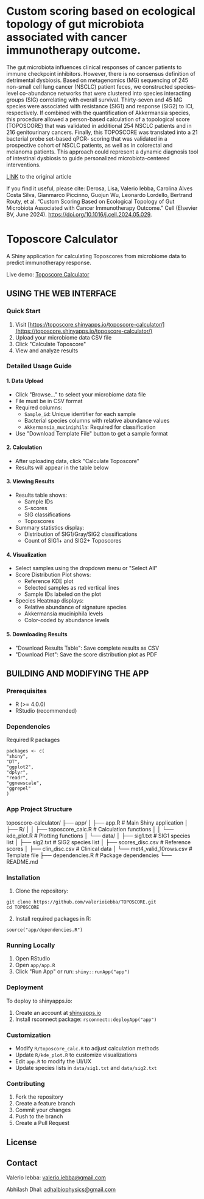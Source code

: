 # Custom scoring based on ecological topology of gut microbiota associated with cancer immunotherapy outcome. 
The gut microbiota influences clinical responses of cancer patients to immune checkpoint inhibitors. However, there is no consensus definition of detrimental dysbiosis. Based on metagenomics (MG) sequencing of 245 non-small cell lung cancer (NSCLC) patient feces, we constructed species-level co-abundance networks that were clustered into species interacting groups (SIG) correlating with overall survival. Thirty-seven and 45 MG species were associated with resistance (SIG1) and response (SIG2) to ICI, respectively. If combined with the quantification of Akkermansia species, this procedure allowed a person-based calculation of a topological score (TOPOSCORE) that was validated in additional 254 NSCLC patients and in 216 genitourinary cancers. Finally, this TOPOSCORE was translated into a 21 bacterial probe set-based qPCR- scoring that was validated in a prospective cohort of NSCLC patients, as well as in colorectal and melanoma patients. This approach could represent a dynamic diagnosis tool of intestinal dysbiosis to guide personalized microbiota-centered interventions.

[LINK](https://www.cell.com/cell/fulltext/S0092-8674(24)00538-5?_returnURL=https%3A%2F%2Flinkinghub.elsevier.com%2Fretrieve%2Fpii%2FS0092867424005385%3Fshowall%3Dtrue) to the original article

If you find it useful, please cite:
Derosa, Lisa, Valerio Iebba, Carolina Alves Costa Silva, Gianmarco Piccinno, Guojun Wu, Leonardo Lordello, Bertrand Routy, et al. “Custom Scoring Based on Ecological Topology of Gut Microbiota Associated with Cancer Immunotherapy Outcome.” Cell (Elsevier BV, June 2024). https://doi.org/10.1016/j.cell.2024.05.029.
 

# Toposcore Calculator

A Shiny application for calculating Toposcores from microbiome data to predict immunotherapy response.

Live demo: [Toposcore Calculator](https://toposcore.shinyapps.io/toposcore-calculator/)

## USING THE WEB INTERFACE

### Quick Start
1. Visit [https://toposcore.shinyapps.io/toposcore-calculator/](https://toposcore.shinyapps.io/toposcore-calculator/)
2. Upload your microbiome data CSV file
3. Click "Calculate Toposcore"
4. View and analyze results

### Detailed Usage Guide

#### 1. Data Upload
- Click "Browse..." to select your microbiome data file
- File must be in CSV format
- Required columns:
  - `Sample_id`: Unique identifier for each sample
  - Bacterial species columns with relative abundance values
  - `Akkermansia_muciniphila`: Required for classification
- Use "Download Template File" button to get a sample format

#### 2. Calculation
- After uploading data, click "Calculate Toposcore"
- Results will appear in the table below

#### 3. Viewing Results
- Results table shows:
  - Sample IDs
  - S-scores
  - SIG classifications
  - Toposcores
- Summary statistics display:
  - Distribution of SIG1/Gray/SIG2 classifications
  - Count of SIG1+ and SIG2+ Toposcores

#### 4. Visualization
- Select samples using the dropdown menu or "Select All"
- Score Distribution Plot shows:
  - Reference KDE plot
  - Selected samples as red vertical lines
  - Sample IDs labeled on the plot
- Species Heatmap displays:
  - Relative abundance of signature species
  - Akkermansia muciniphila levels
  - Color-coded by abundance levels

#### 5. Downloading Results
- "Download Results Table": Save complete results as CSV
- "Download Plot": Save the score distribution plot as PDF

## BUILDING AND MODIFYING THE APP

### Prerequisites
- R (>= 4.0.0)
- RStudio (recommended)

### Dependencies

Required R packages
```
packages <- c(
"shiny",
"DT",
"ggplot2",
"dplyr",
"readr",
"ggnewscale",
"ggrepel"
)
```

### App Project Structure
toposcore-calculator/
├── app/
│ ├── app.R # Main Shiny application
│ ├── R/
│ │ ├── toposcore_calc.R # Calculation functions
│ │ └── kde_plot.R # Plotting functions
│ └── data/
│ ├── sig1.txt # SIG1 species list
│ ├── sig2.txt # SIG2 species list
│ ├── scores_disc.csv # Reference scores
│ ├── clin_disc.csv # Clinical data
│ └── met4_valid_10rows.csv # Template file
├── dependencies.R # Package dependencies
└── README.md

### Installation

1. Clone the repository:
```
git clone https://github.com/valerioiebba/TOPOSCORE.git
cd TOPOSCORE
```
2. Install required packages in R:
   
```source("app/dependencies.R")```

### Running Locally
1. Open RStudio
2. Open `app/app.R`
3. Click "Run App" or run: ```shiny::runApp("app")```

### Deployment
To deploy to shinyapps.io:
1. Create an account at [shinyapps.io](https://www.shinyapps.io)
2. Install rsconnect package: ```rsconnect::deployApp("app")```

### Customization
- Modify `R/toposcore_calc.R` to adjust calculation methods
- Update `R/kde_plot.R` to customize visualizations
- Edit `app.R` to modify the UI/UX
- Update species lists in `data/sig1.txt` and `data/sig2.txt`

### Contributing
1. Fork the repository
2. Create a feature branch
3. Commit your changes
4. Push to the branch
5. Create a Pull Request

## License

## Contact
Valerio Iebba: valerio.iebba@gmail.com

Abhilash Dhal: adhalbiophysics@gmail.com
